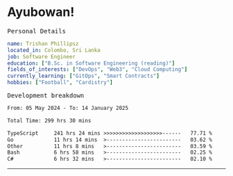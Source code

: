 # Ayubowan!

<samp>Personal Details</samp>

```yaml
name: Trishan Phillipsz
located_in: Colombo, Sri Lanka
job: Software Engineer
education: ["B.Sc. in Software Engineering (reading)"]
fields_of_interests: ["DevOps", "Web3", "Cloud Computing"]
currently_learning: ["GitOps", "Smart Contracts"]
hobbies: ["Football", "Cardistry"]
```

<samp>Development breakdown</samp>

<!--START_SECTION:waka-->

```txt
From: 05 May 2024 - To: 14 January 2025

Total Time: 299 hrs 30 mins

TypeScript     241 hrs 24 mins >>>>>>>>>>>>>>>>>>>------   77.71 %
Go             11 hrs 14 mins  >------------------------   03.62 %
Other          11 hrs 8 mins   >------------------------   03.59 %
Bash           6 hrs 58 mins   >------------------------   02.25 %
C#             6 hrs 32 mins   >------------------------   02.10 %
```

<!--END_SECTION:waka-->

---
